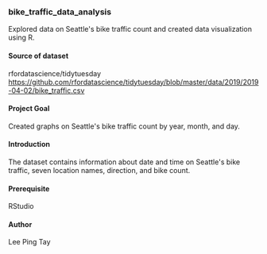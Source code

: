 ### bike_traffic_data_analysis
Explored data on Seattle's bike traffic count and created data visualization using R.

#### Source of dataset
rfordatascience/tidytuesday https://github.com/rfordatascience/tidytuesday/blob/master/data/2019/2019-04-02/bike_traffic.csv

#### Project Goal
Created graphs on Seattle's bike traffic count by year, month, and day.

#### Introduction
The dataset contains information about date and time on Seattle's bike traffic, seven location names, direction, and bike count.

#### Prerequisite
RStudio

#### Author
Lee Ping Tay
